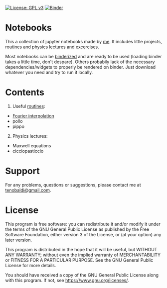 [![License: GPL v3](https://img.shields.io/badge/License-GPLv3-blue.svg)](https://www.gnu.org/licenses/gpl-3.0)
[![Binder](https://mybinder.org/badge_logo.svg)](https://mybinder.org/)

# Notebooks

This a collection of jupyter notebooks made by [me](https://github.com/t3n0). It includes little projects, routines and physics lectures and excercises.

Most notebooks can be [binderized](https://mybinder.org/v2/gh/t3n0/notebooks/HEAD) and are ready to be used (loading binder takes a little time, don't despare).
Others probabily lack of the necessary dependencies/widgets to properly be rendered on binder. Just download whatever you need and try to run it locally.

# Contents

 1. Useful [routines](https://github.com/t3n0/notebooks/tree/main/routines):
  - [Fourier interpolation](https://github.com/t3n0/notebooks/blob/main/routines/Fourier%20Interpolation.ipynb)
  - pollo
  - pippo
 2. Physics lectures:
  - Maxwell equations
  - cicciopasticcio

# Support

For any problems, questions or suggestions, please contact me at tenobaldi@gmail.com.

# License

This program is free software: you can redistribute it and/or modify it under the terms of the GNU General Public License as published by the Free Software Foundation, either version 3 of the License, or (at your option) any later version.

This program is distributed in the hope that it will be useful, but WITHOUT ANY WARRANTY; without even the implied warranty of MERCHANTABILITY or FITNESS FOR A PARTICULAR PURPOSE. See the GNU General Public License for more details.

You should have received a copy of the GNU General Public License along with this program. If not, see https://www.gnu.org/licenses/.
